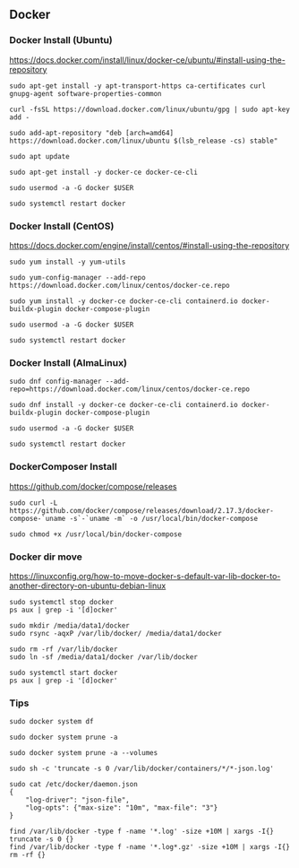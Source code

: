 ## Docker

### Docker Install (Ubuntu)

https://docs.docker.com/install/linux/docker-ce/ubuntu/#install-using-the-repository

```
sudo apt-get install -y apt-transport-https ca-certificates curl gnupg-agent software-properties-common

curl -fsSL https://download.docker.com/linux/ubuntu/gpg | sudo apt-key add -

sudo add-apt-repository "deb [arch=amd64] https://download.docker.com/linux/ubuntu $(lsb_release -cs) stable"

sudo apt update

sudo apt-get install -y docker-ce docker-ce-cli

sudo usermod -a -G docker $USER

sudo systemctl restart docker
```

### Docker Install (CentOS)

https://docs.docker.com/engine/install/centos/#install-using-the-repository

```
sudo yum install -y yum-utils

sudo yum-config-manager --add-repo https://download.docker.com/linux/centos/docker-ce.repo

sudo yum install -y docker-ce docker-ce-cli containerd.io docker-buildx-plugin docker-compose-plugin

sudo usermod -a -G docker $USER

sudo systemctl restart docker
```

### Docker Install (AlmaLinux)

```
sudo dnf config-manager --add-repo=https://download.docker.com/linux/centos/docker-ce.repo

sudo dnf install -y docker-ce docker-ce-cli containerd.io docker-buildx-plugin docker-compose-plugin

sudo usermod -a -G docker $USER

sudo systemctl restart docker
```

### DockerComposer Install

https://github.com/docker/compose/releases

```
sudo curl -L https://github.com/docker/compose/releases/download/2.17.3/docker-compose-`uname -s`-`uname -m` -o /usr/local/bin/docker-compose

sudo chmod +x /usr/local/bin/docker-compose
```

### Docker dir move

https://linuxconfig.org/how-to-move-docker-s-default-var-lib-docker-to-another-directory-on-ubuntu-debian-linux

```
sudo systemctl stop docker
ps aux | grep -i '[d]ocker'

sudo mkdir /media/data1/docker
sudo rsync -aqxP /var/lib/docker/ /media/data1/docker

sudo rm -rf /var/lib/docker
sudo ln -sf /media/data1/docker /var/lib/docker

sudo systemctl start docker
ps aux | grep -i '[d]ocker'
```

### Tips

```
sudo docker system df

sudo docker system prune -a

sudo docker system prune -a --volumes
```

```
sudo sh -c 'truncate -s 0 /var/lib/docker/containers/*/*-json.log'

sudo cat /etc/docker/daemon.json
{
    "log-driver": "json-file",
    "log-opts": {"max-size": "10m", "max-file": "3"}
}
```

```
find /var/lib/docker -type f -name '*.log' -size +10M | xargs -I{} truncate -s 0 {}
find /var/lib/docker -type f -name '*.log*.gz' -size +10M | xargs -I{} rm -rf {}
```
